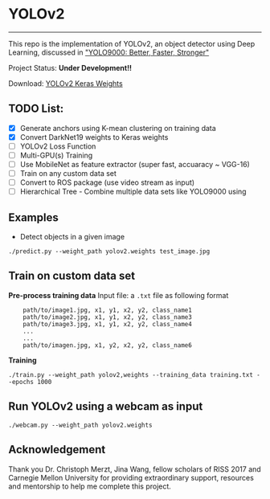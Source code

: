 # YOLOv2
---------
This repo is the  implementation of YOLOv2, an object detector using Deep Learning, discussed in ["YOLO9000: Better, Faster, Stronger"](https://arxiv.org/abs/1612.08242)

Project Status: **Under Development!!**

Download: [YOLOv2 Keras Weights]()

## TODO List:
- [x] Generate anchors using K-mean clustering on training data
- [x] Convert DarkNet19 weights to Keras weights
- [ ] YOLOv2 Loss Function
- [ ] Multi-GPU(s) Training
- [ ] Use MobileNet as feature extractor (super fast, accuaracy ~ VGG-16)
- [ ] Train on any custom data set
- [ ] Convert to ROS package (use video stream as input)
- [ ] Hierarchical Tree - Combine multiple data sets like YOLO9000 using

## Examples

* Detect objects in a given image
```
./predict.py --weight_path yolov2.weights test_image.jpg 
```

## Train on custom data set
        
**Pre-process training data**
Input file: a `.txt` file  as following format
      
        path/to/image1.jpg, x1, y1, x2, y2, class_name1
        path/to/image2.jpg, x1, y1, x2, y2, class_name3
        path/to/image3.jpg, x1, y1, x2, y2, class_name4
        ...
        ...
        path/to/imagen.jpg, x1, y2, x2, y2, class_name6
        
**Training**
```angular2html
./train.py --weight_path yolov2,weights --training_data training.txt --epochs 1000
```

## Run YOLOv2 using a webcam as input
```angular2html
./webcam.py --weight_path yolov2.weights
```
## Acknowledgement
Thank you Dr. Christoph Merzt, Jina Wang, fellow scholars of RISS 2017 and Carnegie Mellon University for providing extraordinary support, resources and mentorship to help me complete this project.
